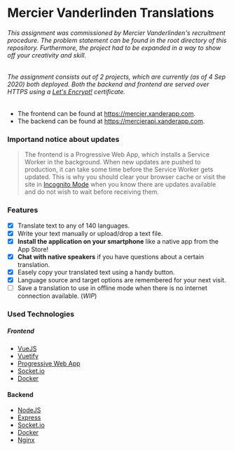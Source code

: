 # Mercier Vanderlinden Translations

###### This assignment was commissioned by Mercier Vanderlinden's recruitment procedure. The problem statement can be found in the root directory of this repository. Furthermore, the project had to be expanded in a way to show off your creativity and skill.


###### The assignment consists out of 2 projects, which are currently (as of 4 Sep 2020) both deployed. Both the backend and frontend are served over HTTPS using a [Let's Encrypt!](https://letsencrypt.org/) certificate.
* The frontend can be found at https://mercier.xanderapp.com.
* The backend can be found at https://mercierapi.xanderapp.com.

### Importand notice about updates
> The frontend is a Progressive Web App, which installs a Service Worker in the background. When new updates are pushed to production, it can take some time before the Service Worker gets updated. This is why you should clear your browser cache or visit the site in [Incognito Mode](https://support.google.com/chrome/answer/95464?co=GENIE.Platform%3DDesktop&hl=en) when you know there are updates available and do not wish to wait before receiving them.


### Features
- [x] Translate text to any of 140 languages.
- [x] Write your text manually or upload/drop a text file.
- [x] **Install the application on your smartphone** like a native app from the App Store!
- [x] **Chat with native speakers** if you have questions about a certain translation.
- [x] Easely copy your translated text using a handy button.
- [x] Language source and target options are remembered for your next visit.
- [ ] Save a translation to use in offline mode when there is no internet connection available. (_WIP_)

### Used Technologies
##### Frontend
  * [VueJS](https://vuejs.org/)
  * [Vuetify](https://vuetifyjs.com/en/)
  * [Progressive Web App](https://web.dev/progressive-web-apps/)
  * [Socket.io](https://socket.io/)
  * [Docker](https://www.docker.com/)
#### Backend
  * [NodeJS](https://nodejs.org/en/)
  * [Express](https://expressjs.com/)
  * [Socket.io](https://socket.io/)
  * [Docker](https://www.docker.com/)
  * [Nginx](https://www.nginx.com/)
